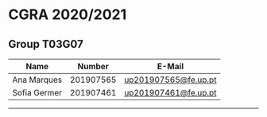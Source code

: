 # CGRA 2020/2021

## Group T03G07
| Name             | Number    | E-Mail               |
| ---------------- | --------- | -------------------- |
| Ana Marques      | 201907565 | up201907565@fe.up.pt |
| Sofia Germer     | 201907461 | up201907461@fe.up.pt |

----
